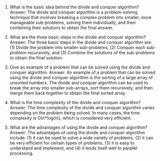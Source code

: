 

1. What is the basic idea behind the divide and conquer algorithm?
Answer: The divide and conquer algorithm is a problem-solving technique that involves breaking a complex problem into smaller, more manageable sub-problems, solving them individually, and then combining their solutions to obtain the final answer.

2. What are the three basic steps in the divide and conquer algorithm?
Answer: The three basic steps in the divide and conquer algorithm are: (1) Divide the problem into smaller sub-problems, (2) Conquer each sub-problem recursively, and (3) Combine the solutions of the sub-problems to obtain the final solution.

3. Give an example of a problem that can be solved using the divide and conquer algorithm.
Answer: An example of a problem that can be solved using the divide and conquer algorithm is the sorting of a large array of unsorted numbers. The divide and conquer algorithm can be used to break the array into smaller sub-arrays, sort them recursively, and then merge them back together to obtain the final sorted array.

4. What is the time complexity of the divide and conquer algorithm?
Answer: The time complexity of the divide and conquer algorithm varies depending on the problem being solved. In many cases, the time complexity is O(n*log(n)), which is considered very efficient.

5. What are the advantages of using the divide and conquer algorithm?
Answer: The advantages of using the divide and conquer algorithm include: (1) it can be used to solve a wide variety of problems, (2) it can be very efficient for certain types of problems, (3) it is easy to understand and implement, and (4) it lends itself well to parallel processing.